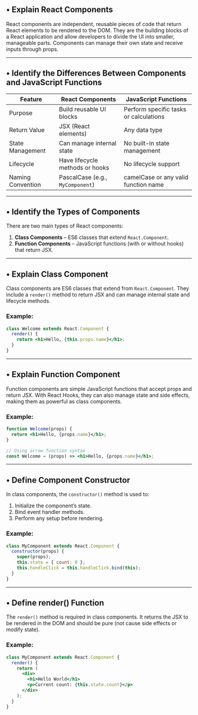 ## • Explain React Components

React components are independent, reusable pieces of code that return React elements to be rendered to the DOM. They are the building blocks of a React application and allow developers to divide the UI into smaller, manageable parts. Components can manage their own state and receive inputs through props.

---

## • Identify the Differences Between Components and JavaScript Functions

| Feature                 | React Components                      | JavaScript Functions                     |
|------------------------|----------------------------------------|------------------------------------------|
| Purpose                | Build reusable UI blocks               | Perform specific tasks or calculations   |
| Return Value           | JSX (React elements)                   | Any data type                            |
| State Management       | Can manage internal state              | No built-in state management             |
| Lifecycle              | Have lifecycle methods or hooks        | No lifecycle support                     |
| Naming Convention      | PascalCase (e.g., `MyComponent`)       | camelCase or any valid function name     |

---

## • Identify the Types of Components

There are two main types of React components:

1. **Class Components** – ES6 classes that extend `React.Component`.
2. **Function Components** – JavaScript functions (with or without hooks) that return JSX.

---

## • Explain Class Component

Class components are ES6 classes that extend from `React.Component`. They include a `render()` method to return JSX and can manage internal state and lifecycle methods.

### Example:
```jsx
class Welcome extends React.Component {
  render() {
    return <h1>Hello, {this.props.name}</h1>;
  }
}
````

---

## • Explain Function Component

Function components are simple JavaScript functions that accept props and return JSX. With React Hooks, they can also manage state and side effects, making them as powerful as class components.

### Example:

```jsx
function Welcome(props) {
  return <h1>Hello, {props.name}</h1>;
}

// Using arrow function syntax
const Welcome = (props) => <h1>Hello, {props.name}</h1>;
```

---

## • Define Component Constructor

In class components, the `constructor()` method is used to:

1. Initialize the component’s state.
2. Bind event handler methods.
3. Perform any setup before rendering.

### Example:

```jsx
class MyComponent extends React.Component {
  constructor(props) {
    super(props);
    this.state = { count: 0 };
    this.handleClick = this.handleClick.bind(this);
  }
}
```

---

## • Define render() Function

The `render()` method is required in class components. It returns the JSX to be rendered in the DOM and should be pure (not cause side effects or modify state).

### Example:

```jsx
class MyComponent extends React.Component {
  render() {
    return (
      <div>
        <h1>Hello World</h1>
        <p>Current count: {this.state.count}</p>
      </div>
    );
  }
}
```